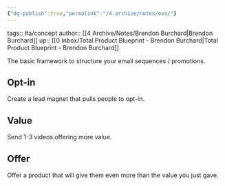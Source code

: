 ```yaml
---
{"dg-publish":true,"permalink":"/4-archive/notes/ovo/"}
---
```


tags:: #a/concept 
author:: [[4 Archive/Notes/Brendon Burchard\|Brendon Burchard]]
up:: [[0 Inbox/Total Product Blueprint - Brendon Burchard\|Total Product Blueprint - Brendon Burchard]]

The basic framework to structure your email sequences / promotions.

## Opt-in
Create a lead magnet that pulls people to opt-in.

## Value
Send 1-3 videos offering more value.

## Offer
Offer a product that will give them even more than the value you just gave.
